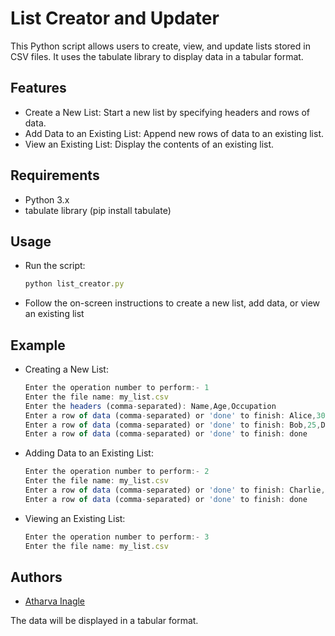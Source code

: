 
# List Creator and Updater

This Python script allows users to create, view, and update lists stored in CSV files. It uses the tabulate library to display data in a tabular format.


## Features

- Create a New List: Start a new list by specifying headers and rows of data.
- Add Data to an Existing List: Append new rows of data to an existing list.
- View an Existing List: Display the contents of an existing list.


## Requirements

- Python 3.x
- tabulate library (pip install tabulate)
## Usage
- Run the script:

    ```javascript
    python list_creator.py

    ```
    
-  Follow the on-screen instructions to create a new list, add data, or view an existing list




## Example
- Creating a New List:

    ```javascript
    Enter the operation number to perform:- 1
    Enter the file name: my_list.csv
    Enter the headers (comma-separated): Name,Age,Occupation
    Enter a row of data (comma-separated) or 'done' to finish: Alice,30,Engineer
    Enter a row of data (comma-separated) or 'done' to finish: Bob,25,Designer
    Enter a row of data (comma-separated) or 'done' to finish: done

    ```
- Adding Data to an Existing List:
    ```javascript
    Enter the operation number to perform:- 2
    Enter the file name: my_list.csv
    Enter a row of data (comma-separated) or 'done' to finish: Charlie,28,Teacher
    Enter a row of data (comma-separated) or 'done' to finish: done
    ```

- Viewing an Existing List:
    ```javascript
    Enter the operation number to perform:- 3
    Enter the file name: my_list.csv
    ```
## Authors

- [Atharva Inagle](https://github.com/Atharvingale)


The data will be displayed in a tabular format.

